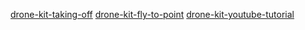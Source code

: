 [drone-kit-taking-off](https://dronekit-python.readthedocs.io/en/latest/guide/taking_off.html)
[drone-kit-fly-to-point](https://dronekit-python.readthedocs.io/en/latest/examples/simple_goto.html)
[drone-kit-youtube-tutorial](https://www.youtube.com/watch?v=TFDWs_DG2QY)